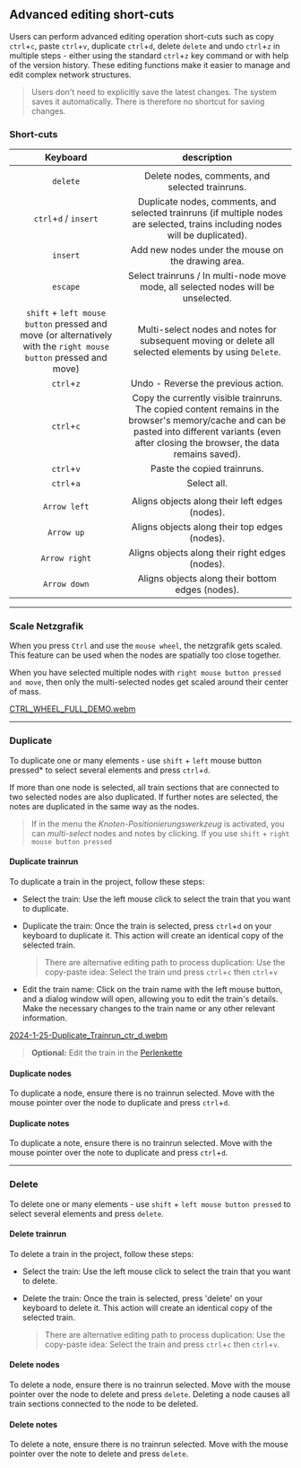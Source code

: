 ## Advanced editing short-cuts

Users can perform advanced editing operation short-cuts such as copy `ctrl`+`c`, paste `ctrl`+`v`,
duplicate `ctrl`+`d`, delete `delete` and undo `ctrl`+`z` in multiple steps - either using the
standard `ctrl`+`z` key command or with help of the version history. These editing functions make it
easier to manage and edit complex network structures.

> Users don't need to explicitly save the latest changes. The system saves it automatically. There is
> therefore no shortcut for saving changes.

### Short-cuts

|                                                     Keyboard                                                     |                                                                                            description                                                                                             |
|:----------------------------------------------------------------------------------------------------------------:|:--------------------------------------------------------------------------------------------------------------------------------------------------------------------------------------------------:|
|                                                                                                                  |                                                                                                                                                                                                    |
|                                                     `delete`                                                     |                                                                          Delete nodes, comments, and selected trainruns.                                                                           |
|                                              `ctrl`+`d` / `insert`                                               |                                   Duplicate nodes, comments, and selected trainruns (if multiple nodes are selected, trains including nodes will be duplicated).                                   |
|                                                     `insert`                                                     |                                                                         Add new nodes under the mouse on the drawing area.                                                                         |
|                                                     `escape`                                                     |                                                         Select trainruns / In multi-node move mode, all selected nodes will be unselected.                                                         |
| `shift` + `left mouse button` pressed and move (or alternatively with the `right mouse button` pressed and move) |                                               Multi-select nodes and notes for subsequent moving or delete all selected elements by using `Delete`.                                                |
|                                                    `ctrl`+`z`                                                    |                                                                                Undo - Reverse the previous action.                                                                                 |
|                                                    `ctrl`+`c`                                                    | Copy the currently visible trainruns. The copied content remains in the browser's memory/cache and can be pasted into different variants (even after closing the browser, the data remains saved). |
|                                                    `ctrl`+`v`                                                    |                                                                                    Paste the copied trainruns.                                                                                     |
|                                                    `ctrl`+`a`                                                    |                                                                                            Select all.                                                                                             |
|                                                                                                                  |                                                                                                                                                                                                    |
|                                                   `Arrow left`                                                   |                                                                           Aligns objects along their left edges (nodes).                                                                           |
|                                                    `Arrow up`                                                    |                                                                           Aligns objects along their top edges (nodes).                                                                            |
|                                                  `Arrow right`                                                   |                                                                          Aligns objects along their right edges (nodes).                                                                           |
|                                                   `Arrow down`                                                   |                                                                          Aligns objects along their bottom edges (nodes).                                                                          |
---

### Scale Netzgrafik 
When you press `Ctrl` and use the `mouse wheel`, the netzgrafik gets scaled. This feature can be used when the nodes are spatially too close together. 

When you have selected multiple nodes with `right mouse button pressed and move`, then only the multi-selected nodes get scaled around their center of mass.
 
[CTRL_WHEEL_FULL_DEMO.webm](https://github.com/user-attachments/assets/1799626a-5e36-46f7-bdeb-f61e43bdbc9d)

---

### Duplicate

To duplicate one or many elements - use `shift` + `left` mouse button pressed* to select several
elements and press `ctrl`+`d`.

If more than one node is selected, all train sections that are
connected to two selected nodes are also duplicated. If further notes are selected, the notes are
duplicated in the same way as the nodes.

> If in the menu the *Knoten-Positionierungswerkzeug* is activated, you can *multi-select* nodes and
> notes by clicking. If you use `shift` + `right mouse button pressed`

#### Duplicate trainrun

To duplicate a train in the project, follow these steps:

- Select the train: Use the left mouse click to select the train that you want to duplicate.
- Duplicate the train: Once the train is selected, press `ctrl`+`d` on your keyboard to duplicate
  it. This action will create an identical copy of the selected train.

  > There are alternative editing path to process duplication: Use the copy-paste idea: Select the
  train und press `ctrl`+`c` then `ctrl`+`v`

- Edit the train name: Click on the train name with the left mouse button, and a dialog window will
  open, allowing you to edit the train's details. Make the necessary changes to the train name or
  any other relevant information.

[2024-1-25-Duplicate_Trainrun_ctr_d.webm](https://github.com/SchweizerischeBundesbahnen/netzgrafik-editor-frontend/assets/2674075/d04b45e1-c032-4449-a5aa-d7a8f27b43ea)

> **Optional:** Edit the train in the [Perlenkette](#Perlenkette)

#### Duplicate nodes

To duplicate a node, ensure there is no trainrun selected. Move with the mouse pointer over the node
to duplicate and press `ctrl`+`d`.

#### Duplicate notes

To duplicate a note, ensure there is no trainrun selected. Move with the mouse pointer over the note
to duplicate and press `ctrl`+`d`.

---

### Delete

To delete one or many elements - use `shift` + `left mouse button pressed` to select several elements
and press `delete`.

#### Delete trainrun

To delete a train in the project, follow these steps:

- Select the train: Use the left mouse click to select the train that you want to delete.
- Delete the train: Once the train is selected, press 'delete' on your keyboard to delete
  it. This action will create an identical copy of the selected train.

  > There are alternative editing path to process duplication: Use the copy-paste idea: Select
  the train and press `ctrl`+`c` then `ctrl`+`v`.

#### Delete nodes

To delete a node, ensure there is no trainrun selected. Move with the mouse pointer over the node
to delete and press `delete`. Deleting a node causes all train sections connected to the node to be deleted.

#### Delete notes

To delete a note, ensure there is no trainrun selected. Move with the mouse pointer over the note
to delete and press `delete`.
